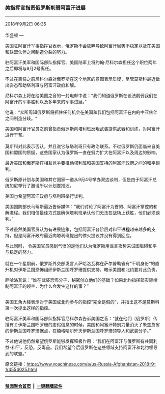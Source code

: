 ### 美指挥官指责俄罗斯削弱阿富汗进展
------------------------

<div class="published">
 <span class="date" title="中国时间">
  <time datetime="2018-09-02T06:35:02+08:00">
   2018年9月2日 06:35
  </time>
 </span>
</div>
<br/>
<div class="wsw">
 <span class="dateline">
  华盛顿 —
 </span>
 <p>
  美国驻阿富汗军事指挥官表示，俄罗斯不会放弃导致阿富汗局势不稳定以及在美国和联盟伙伴之间制造分裂的努力。
 </p>
 <p>
  驻阿富汗美军和国际部队指挥官、美国陆军上将约翰·尼科尔森担任这个职位两年之后即将与9月2号离任。
 </p>
 <p>
  不过在离任之前尼科尔森对俄罗斯在这个地区的意图表示质疑，尽管莫斯科最近做出姿态帮助塔利班与阿富汗政府和解。
 </p>
 <p>
  尼科尔森上将在给美国之音的一封电邮中说：“我们知道俄罗斯在设法削弱我们在阿富汗的军事胜利以及多年来的军事进展。”
 </p>
 <p>
  他说：“众所周知俄罗斯将抓住任何机会在美国和我们包括阿富汗在内的中亚伙伴之间制造分歧。“
 </p>
 <p>
  美国和阿富汗官员之前曾指责俄罗斯向塔利班反叛武装提供武器和训练，对阿富汗进行干预。
  <br/>
  <br/>
  莫斯科对此表示否认，并且说它与塔利班只有政治联系。不过俄罗斯仍面临来自美国和盟国的质疑，这些国家认为俄罗斯一直在努力扩大在阿富汗以及周边的影响。
 </p>
 <p>
  最近美国和俄罗斯在相互竞争要推动塔利班和美国支持的阿富汗政府之间的和平谈判。
 </p>
 <p>
  俄罗斯原计划与美国和其它国家一道从9月4号举办双边谈判，但是由于阿富汗总统加尼举行了邀请所以计划要推迟。
 </p>
 <p>
  美国也希望阿富汗政府与塔利班举行谈判。
 </p>
 <p>
  美国国防部长马蒂斯最近告诉媒体：“我们讨论了阿富汗为首的、阿富汗掌控的和解进程。我们相信最佳方式是确保塔利班承认他们无法在战场上获胜，他们必须谈判。”
 </p>
 <p>
  不过虽然美国官员认为有进展迹象，包括阿富汗各阶层对和平进程越来越多的支持，但是阿富汗政府最近向塔利班提出的停火提议并没有得到回应。
 </p>
 <p>
  与此同时， 令美国官员感到气愤的是他们认为俄罗斯用谣言攻势来试图阻碍和平与稳定的努力。
  <br/>
  <br/>
  就在一个星期前，俄罗斯外交部发言人萨哈洛瓦称在萨尔普勒省有“不明身份“的直升机对伊斯兰国恐怖组织伊斯兰国呼罗珊提供支持，暗示美国和北约要对此负责。
 </p>
 <p>
  萨哈洛瓦说：“谁在武装恐怖分子，秘密创立他们的基础？如果北约指挥部实际控制阿富汗的领空，为什么会发生这样的事？”
 </p>
 <p>
  <br/>
  美国五角大楼表示对于美国或北约参与的指控“完全是假的”，并指出这不是莫斯科第一次提出这样的指控。
 </p>
 <p>
  驻阿富汗美军和国际部队指挥官尼科尔森告诉美国之音：“就在他们（俄罗斯）传播有关伊斯兰国呼罗珊的虚假信息的时候，美国和阿富汗特别力量消灭了朱兹詹省的伊斯兰国呼罗珊据点，在楠格哈尔歼灭伊斯兰国呼罗珊领导人和武装分子。”
 </p>
 <p>
  不过他说他仍然希望俄罗斯能够发挥积极作用：“我们在阿富汗与俄罗斯有共同利益-和平，反恐，反毒品。我们希望今后俄罗斯在这些领域支持阿富汗和北约领导到的联盟。”
 </p>
</div>

原文链接：https://www.voachinese.com/a/us-Russia-Afghanistan-2018-9-1/4554025.html


------------------------
#### [禁闻聚合首页](https://github.com/gfw-breaker/banned-news/blob/master/README.md) &nbsp;|&nbsp;  [一键翻墙软件](https://github.com/gfw-breaker/nogfw/blob/master/README.md)